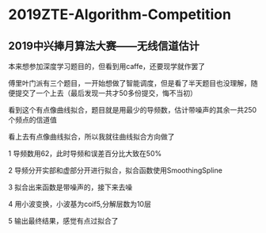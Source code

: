 # 2019ZTE-Algorithm-Competition

## 2019中兴捧月算法大赛——无线信道估计

本来想参加深度学习题目的，但看到用caffe，还要现学就作罢了

傅里叶门派有三个题目，一开始想做了智能调度，但是看了半天题目也没理解，随便提交了一个上去（最后发现一共才50多份提交，悔不当初）

看到这个有点像曲线拟合，题目就是用最少的导频数，估计带噪声的其余一共250个频点的信道值

看上去有点像曲线拟合，所以我就往曲线拟合方向做了

1 导频数用62，此时导频和误差百分比大致在50%

2 导频分开实部和虚部分开进行拟合，拟合函数使用SmoothingSpline

3 拟合出来函数是带噪声的，接下来去噪

4 用小波变换，小波基为coif5,分解层数为10层 

5 输出最终结果，感觉有点过拟合了
